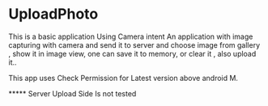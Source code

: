# UploadPhoto
This is a basic application Using Camera intent
An application with image capturing with camera and send it to server and choose image from gallery , 
show it in image view, one can save it to memory, or clear it , also upload it..

This app uses Check Permission for Latest version above android M.


***** Server Upload Side Is not tested
